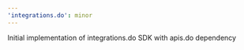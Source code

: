 ```yaml
---
'integrations.do': minor
---
```


Initial implementation of integrations.do SDK with apis.do dependency
